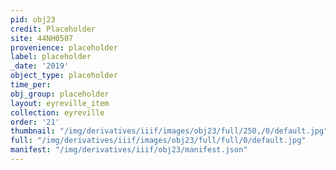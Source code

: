 ```yaml
---
pid: obj23
credit: Placeholder
site: 44NH0507
provenience: placeholder
label: placeholder
_date: '2019'
object_type: placeholder
time_per: 
obj_group: placeholder
layout: eyreville_item
collection: eyreville
order: '21'
thumbnail: "/img/derivatives/iiif/images/obj23/full/250,/0/default.jpg"
full: "/img/derivatives/iiif/images/obj23/full/full/0/default.jpg"
manifest: "/img/derivatives/iiif/obj23/manifest.json"
---
```


